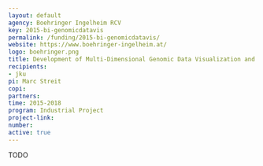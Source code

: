 ```yaml
---
layout: default
agency: Boehringer Ingelheim RCV
key: 2015-bi-genomicdatavis
permalink: /funding/2015-bi-genomicdatavis/
website: https://www.boehringer-ingelheim.at/
logo: boehringer.png
title: Development of Multi-Dimensional Genomic Data Visualization and Data Mining Techniques
recipients: 
- jku
pi: Marc Streit
copi: 
partners: 
time: 2015-2018
program: Industrial Project
project-link: 
number: 
active: true
---
```

TODO